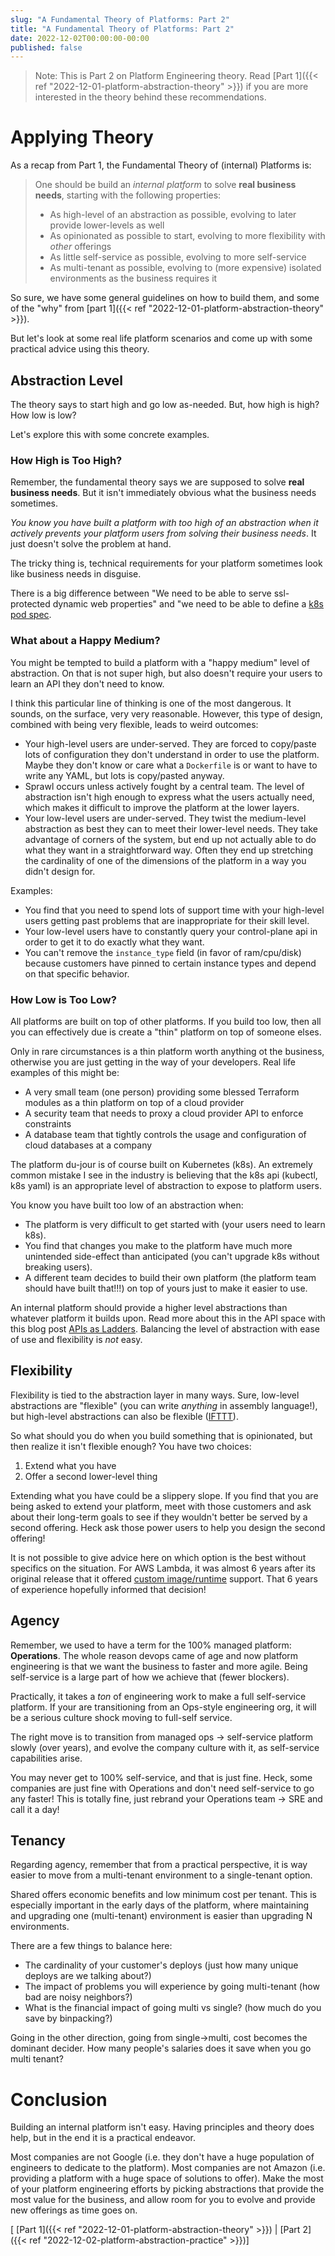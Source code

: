 ```yaml
---
slug: "A Fundamental Theory of Platforms: Part 2"
title: "A Fundamental Theory of Platforms: Part 2"
date: 2022-12-02T00:00:00-00:00
published: false
---
```


> Note: This is Part 2 on Platform Engineering theory.
> Read [Part 1]({{< ref "2022-12-01-platform-abstraction-theory" >}}) if you are more interested in the theory behind these recommendations.

# Applying Theory

As a recap from Part 1, the Fundamental Theory of (internal) Platforms is:

> One should be build an _internal platform_ to solve **real business needs**, starting with the following properties:
>
> - As high-level of an abstraction as possible, evolving to later provide lower-levels as well
> - As opinionated as possible to start, evolving to more flexibility with _other_ offerings
> - As little self-service as possible, evolving to more self-service
> - As multi-tenant as possible, evolving to (more expensive) isolated environments as the business requires it

So sure, we have some general guidelines on how to build them, and some of the "why" from [part 1]({{< ref "2022-12-01-platform-abstraction-theory" >}}).

But let's look at some real life platform scenarios and come up with some practical advice using this theory.

## Abstraction Level

The theory says to start high and go low as-needed.
But, how high is high?
How low is low?

Let's explore this with some concrete examples.

### How High is Too High?

Remember, the fundamental theory says we are supposed to solve **real business needs**.
But it isn't immediately obvious what the business needs sometimes.

_You know you have built a platform with too high of an abstraction when it actively prevents your platform users from solving their business needs_. It just doesn't solve the problem at hand.

The tricky thing is, technical requirements for your platform sometimes look like business needs in disguise.

There is a big difference between "We need to be able to serve ssl-protected dynamic web properties" and "we need to be able to define a [k8s pod spec](https://kubernetes.io/docs/reference/generated/kubernetes-api/v1.19/#podspec-v1-core).

### What about a Happy Medium?

You might be tempted to build a platform with a "happy medium" level of abstraction.
On that is not super high, but also doesn't require your users to learn an API they don't need to know.

I think this particular line of thinking is one of the most dangerous.
It sounds, on the surface, very very reasonable.
However, this type of design, combined with being very flexible, leads to weird outcomes:

* Your high-level users are under-served.
  They are forced to copy/paste lots of configuration they don't understand in order to use the platform.
  Maybe they don't know or care what a `Dockerfile` is or want to have to write any YAML, but lots is copy/pasted anyway.
* Sprawl occurs unless actively fought by a central team.
  The level of abstraction isn't high enough to express what the users actually need, which makes it difficult to improve the platform at the lower layers.
* Your low-level users are under-served.
  They twist the medium-level abstraction as best they can to meet their lower-level needs.
  They take advantage of corners of the system, but end up not actually able to do what they want in a straightforward way.
  Often they end up stretching the cardinality of one of the dimensions of the platform in a way you didn't design for.

Examples:

* You find that you need to spend lots of support time with your high-level users getting past problems that are inappropriate for their skill level.
* Your low-level users have to constantly query your control-plane api in order to get it to do exactly what they want.
* You can't remove the `instance_type` field (in favor of ram/cpu/disk) because customers have pinned to certain instance types and depend on that specific behavior.

### How Low is Too Low?

All platforms are built on top of other platforms.
If you build too low, then all you can effectively due is create a "thin" platform on top of someone elses.

Only in rare circumstances is a thin platform worth anything ot the business, otherwise you are just getting in the way of your developers.
Real life examples of this might be:

- A very small team (one person) providing some blessed Terraform modules as a thin platform on top of a cloud provider
- A security team that needs to proxy a cloud provider API to enforce constraints
- A database team that tightly controls the usage and configuration of cloud databases at a company

The platform du-jour is of course built on Kubernetes (k8s).
An extremely common mistake I see in the industry is believing that the k8s api (kubectl, k8s yaml) is an appropriate level of abstraction to expose to platform users.

You know you have built too low of an abstraction when:

* The platform is very difficult to get started with (your users need to learn k8s).
* You find that changes you make to the platform have much more unintended side-effect than anticipated (you can't upgrade k8s without breaking users).
* A different team decides to build their own platform (the platform team should have built that!!!) on top of yours just to make it easier to use.

An internal platform should provide a higher level abstractions than whatever platform it builds upon.
Read more about this in the API space with this blog post [APIs as Ladders](https://blog.sbensu.com/posts/2022-01-24-apis-as-ladders/).
Balancing the level of abstraction with ease of use and flexibility is _not_ easy.

## Flexibility

Flexibility is tied to the abstraction layer in many ways.
Sure, low-level abstractions are "flexible" (you can write _anything_ in assembly language!), but high-level abstractions can also be flexible ([IFTTT](https://ifttt.com/)).

So what should you do when you build something that is opinionated, but then realize it isn't flexible enough?
You have two choices:

1. Extend what you have
2. Offer a second lower-level thing

Extending what you have could be a slippery slope.
If you find that you are being asked to extend your platform, meet with those customers and ask about their long-term goals to see if they wouldn't better be served by a second offering.
Heck ask those power users to help you design the second offering!

It is not possible to give advice here on which option is the best without specifics on the situation.
For AWS Lambda, it was almost 6 years after its original release that it offered [custom image/runtime](https://aws.amazon.com/blogs/aws/new-for-aws-lambda-container-image-support/) support.
That 6 years of experience hopefully informed that decision!

## Agency

Remember, we used to have a term for the 100% managed platform: **Operations**.
The whole reason devops came of age and now platform engineering is that we want the business to faster and more agile.
Being self-service is a large part of how we achieve that (fewer blockers).

Practically, it takes a _ton_ of engineering work to make a full self-service platform.
If your are transitioning from an Ops-style engineering org, it will be a serious culture shock moving to full-self service.

The right move is to transition from managed ops -> self-service platform slowly (over years), and evolve the company culture with it, as self-service capabilities arise.

You may never get to 100% self-service, and that is just fine.
Heck, some companies are just fine with Operations and don't need self-service to go any faster!
This is totally fine, just rebrand your Operations team -> SRE and call it a day!

## Tenancy

Regarding agency, remember that from a practical perspective, it is way easier to move from a multi-tenant environment to a single-tenant option.

Shared offers economic benefits and low minimum cost per tenant.
This is especially important in the early days of the platform, where maintaining and upgrading one (multi-tenant) environment is easier than upgrading N environments.

There are a few things to balance here:

* The cardinality of your customer's deploys (just how many unique deploys are we talking about?)
* The impact of problems you will experience by going multi-tenant (how bad are noisy neighbors?)
* What is the financial impact of going multi vs single? (how much do you save by binpacking?)

Going in the other direction, going from single->multi, cost becomes the dominant decider.
How many people's salaries does it save when you go multi tenant?

# Conclusion

Building an internal platform isn't easy.
Having principles and theory does help, but in the end it is a practical endeavor.

Most companies are not Google (i.e. they don't have a huge population of engineers to dedicate to the platform).
Most companies are not Amazon (i.e. providing a platform with a huge space of solutions to offer).
Make the most of your platform engineering efforts by picking abstractions that provide the most value for the business, and allow room for you to evolve and provide new offerings as time goes on.

[ [Part 1]({{< ref "2022-12-01-platform-abstraction-theory" >}}) | [Part 2]({{< ref "2022-12-02-platform-abstraction-practice" >}})]
